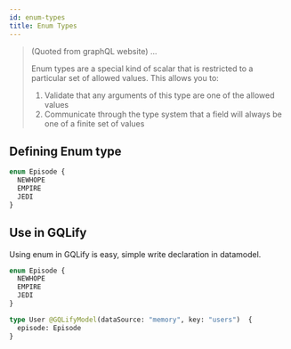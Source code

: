 ```yaml
---
id: enum-types
title: Enum Types
---
```


> (Quoted from graphQL website) ...
>
> Enum types are a special kind of scalar that is restricted to a particular set of allowed values. This allows you to:
> 
> 1. Validate that any arguments of this type are one of the allowed values
> 2. Communicate through the type system that a field will always be one of a finite set of values


## Defining Enum type
```graphql
enum Episode {
  NEWHOPE
  EMPIRE
  JEDI
}
```

## Use in GQLify
Using enum in GQLify is easy, simple write declaration in datamodel.
```graphql
enum Episode {
  NEWHOPE
  EMPIRE
  JEDI
}

type User @GQLifyModel(dataSource: "memory", key: "users")  {
  episode: Episode
}
```
